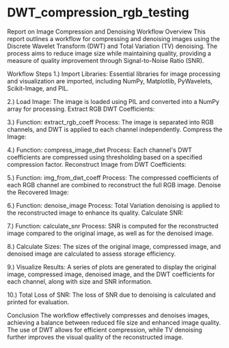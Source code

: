 # DWT_compression_rgb_testing

Report on Image Compression and Denoising Workflow
Overview
This report outlines a workflow for compressing and denoising images using the Discrete Wavelet Transform (DWT) and Total Variation (TV) denoising. The process aims to reduce image size while maintaining quality, providing a measure of quality improvement through Signal-to-Noise Ratio (SNR).

Workflow Steps
1.)
Import Libraries: Essential libraries for image processing and visualization are imported, including NumPy, Matplotlib, PyWavelets, Scikit-Image, and PIL.

2.)
Load Image:
The image is loaded using PIL and converted into a NumPy array for processing.
Extract RGB DWT Coefficients:

3.)
Function: extract_rgb_coeff
Process: The image is separated into RGB channels, and DWT is applied to each channel independently.
Compress the Image:

4.)
Function: compress_image_dwt
Process: Each channel's DWT coefficients are compressed using thresholding based on a specified compression factor.
Reconstruct Image from DWT Coefficients:

5.)
Function: img_from_dwt_coeff
Process: The compressed coefficients of each RGB channel are combined to reconstruct the full RGB image.
Denoise the Recovered Image:

6.)
Function: denoise_image
Process: Total Variation denoising is applied to the reconstructed image to enhance its quality.
Calculate SNR:

7.)
Function: calculate_snr
Process: SNR is computed for the reconstructed image compared to the original image, as well as for the denoised image.

8.)
Calculate Sizes:
The sizes of the original image, compressed image, and denoised image are calculated to assess storage efficiency.

9.)
Visualize Results:
A series of plots are generated to display the original image, compressed image, denoised image, and the DWT coefficients for each channel, along with size and SNR information.

10.)
Total Loss of SNR:
The loss of SNR due to denoising is calculated and printed for evaluation.

Conclusion
The workflow effectively compresses and denoises images, achieving a balance between reduced file size and enhanced image quality. 
The use of DWT allows for efficient compression, while TV denoising further improves the visual quality of the reconstructed image.
